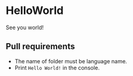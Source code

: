 # HelloWorld
See you world!

## Pull requirements

- The name of folder must be language name.
- Print `Hello World!` in the console.
